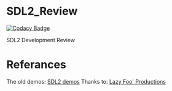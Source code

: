 # SDL2_Review

[![Codacy Badge](https://api.codacy.com/project/badge/Grade/5e2b210bd5b3431c987c96c434037b5a)](https://app.codacy.com/gh/Joker2770/SDL2_Review?utm_source=github.com&utm_medium=referral&utm_content=Joker2770/SDL2_Review&utm_campaign=Badge_Grade_Settings)

SDL2 Development Review

# Referances
The old demos: [SDL2 demos](https://github.com/Joker2770/SDL2-Tutorial)
Thanks to: [Lazy Foo' Productions](http://lazyfoo.net/tutorials/SDL/index.php)
